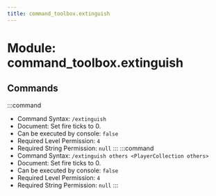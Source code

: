 ```yaml
---
title: command_toolbox.extinguish
---
```



# Module: command_toolbox.extinguish

## Commands
:::command
- Command Syntax: `/extinguish`
- Document:   Set fire ticks to 0.
- Can be executed by console: `false`
- Required Level Permission: `4`
- Required String Permission: `null`
:::
:::command
- Command Syntax: `/extinguish others <PlayerCollection others>`
- Document:   Set fire ticks to 0.
- Can be executed by console: `false`
- Required Level Permission: `4`
- Required String Permission: `null`
:::
